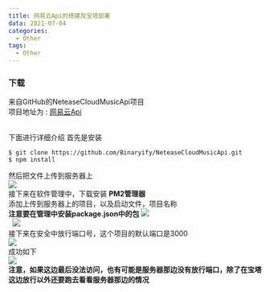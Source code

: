 ```yaml
---
title: 网易云Api的搭建及宝塔部署
data: 2021-07-04
categories:
  - Other
tags:
  - Other
---
```


<!-- more -->

### 下载  
来自GitHub的NeteaseCloudMusicApi项目  
项目地址为 : [网易云Api](https://github.com/Binaryify/NeteaseCloudMusicApi)  
&nbsp;  

下面进行详细介绍 首先是安装  
```
$ git clone https://github.com/Binaryify/NeteaseCloudMusicApi.git
$ npm install
```
然后把文件上传到服务器上  
![](https://www.jxip.net/wp-content/uploads/2020/08/2020080306272412.png)   
接下来在软件管理中，下载安装 **PM2管理器**  
添加上传到服务器上的项目，以及启动文件，项目名称  
**注意要在管理中安装package.json中的包** 
![](https://www.jxip.net/wp-content/uploads/2020/08/2020080306284581.png)  
&nbsp;
![](https://www.jxip.net/wp-content/uploads/2020/08/2020080306292930.png)  
接下来在安全中放行端口号，这个项目的默认端口是3000  
![](https://www.jxip.net/wp-content/uploads/2020/08/2020080306313425.png)  
成功如下  
![](https://www.jxip.net/wp-content/uploads/2020/08/20200803063407100-1024x389.png)  
**注意，如果这边最后没法访问，也有可能是服务器那边没有放行端口，除了在宝塔这边放行以外还要跑去看看服务器那边的情况**  

